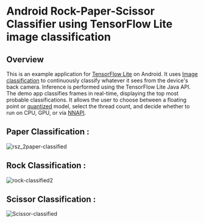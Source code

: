 # Android Rock-Paper-Scissor Classifier using TensorFlow Lite image classification

## Overview

This is an example application for [TensorFlow Lite](https://tensorflow.org/lite)
on Android. It uses
[Image classification](https://www.tensorflow.org/lite/models/image_classification/overview)
to continuously classify whatever it sees from the device's back camera.
Inference is performed using the TensorFlow Lite Java API. The demo app
classifies frames in real-time, displaying the top most probable
classifications. It allows the user to choose between a floating point or
[quantized](https://www.tensorflow.org/lite/performance/post_training_quantization)
model, select the thread count, and decide whether to run on CPU, GPU, or via
[NNAPI](https://developer.android.com/ndk/guides/neuralnetworks).

## Paper Classification :

![rsz_2paper-classified](https://user-images.githubusercontent.com/47591132/112800840-d9d4a880-9078-11eb-9808-2a830f17a643.jpg)

## Rock Classification :

![rock-classified2](https://user-images.githubusercontent.com/47591132/112800887-ebb64b80-9078-11eb-888f-d572fc653548.jpg)

## Scissor Classification : 

![Scissor-classified](https://user-images.githubusercontent.com/47591132/112800990-0b4d7400-9079-11eb-8c63-044e13ab75cb.jpg)
